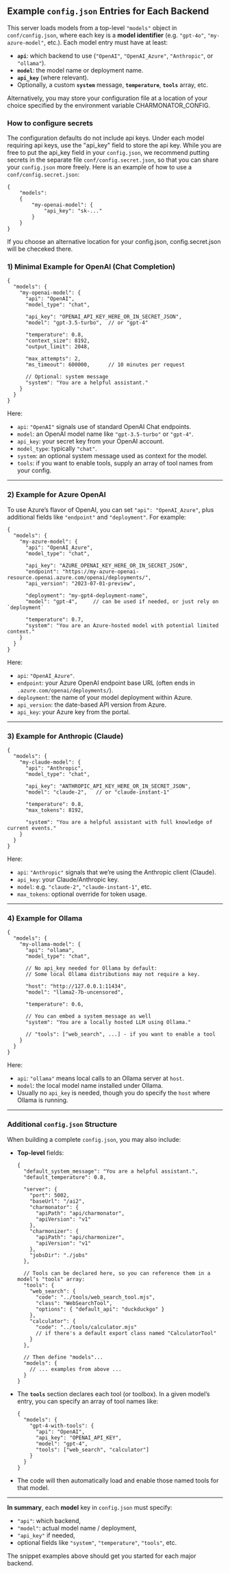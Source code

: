 ## Example `config.json` Entries for Each Backend

This server loads models from a top-level `"models"` object in `conf/config.json`, where each key is a **model identifier** (e.g. `"gpt-4o"`, `"my-azure-model"`, etc.). Each model entry must have at least:

- **`api`**: which backend to use (`"OpenAI"`, `"OpenAI_Azure"`, `"Anthropic"`, or `"ollama"`).
- **`model`**: the model name or deployment name.
- **`api_key`** (where relevant).
- Optionally, a custom **`system`** message, **`temperature`**, **`tools`** array, etc.

Alternatively, you may store your configuration file at a location of your choice specified by the environment variable CHARMONATOR_CONFIG.

### How to configure secrets

The configuration defaults do not include api keys.  Under each model requiring api keys, use the "api_key" field to store the api key.  While you are free to put the api_key field in your `config.json`, we recommend putting secrets in the separate file `conf/config.secret.json`, so that you can share your `config.json` more freely.  Here is an example of how to use a `conf/config.secret.json`:

```
{
    "models":
    {
        "my-openai-model": {
            "api_key": "sk-..."
        }
    }
}
```

If you choose an alternative location for your config.json, config.secret.json will be checeked there.

### 1) Minimal Example for **OpenAI** (Chat Completion)

```jsonc
{
  "models": {
    "my-openai-model": {
      "api": "OpenAI",
      "model_type": "chat",

      "api_key": "OPENAI_API_KEY_HERE_OR_IN_SECRET_JSON",
      "model": "gpt-3.5-turbo",  // or "gpt-4"

      "temperature": 0.8,
      "context_size": 8192,
      "output_limit": 2048,

      "max_attempts": 2,
      "ms_timeout": 600000,      // 10 minutes per request

      // Optional: system message
      "system": "You are a helpful assistant."
    }
  }
}
```

Here:
- `api`: `"OpenAI"` signals use of standard OpenAI Chat endpoints.
- `model`: an OpenAI model name like `"gpt-3.5-turbo"` or `"gpt-4"`.
- `api_key`: your secret key from your OpenAI account.
- `model_type`: typically `"chat"`.
- `system`: an optional system message used as context for the model.
- `tools`: if you want to enable tools, supply an array of tool names from your config.

---

### 2) Example for **Azure OpenAI**

To use Azure’s flavor of OpenAI, you can set `"api": "OpenAI_Azure"`, plus additional fields like `"endpoint"` and `"deployment"`. For example:

```jsonc
{
  "models": {
    "my-azure-model": {
      "api": "OpenAI_Azure",
      "model_type": "chat",

      "api_key": "AZURE_OPENAI_KEY_HERE_OR_IN_SECRET_JSON",
      "endpoint": "https://my-azure-openai-resource.openai.azure.com/openai/deployments/",
      "api_version": "2023-07-01-preview",

      "deployment": "my-gpt4-deployment-name",  
      "model": "gpt-4",     // can be used if needed, or just rely on `deployment`

      "temperature": 0.7,
      "system": "You are an Azure-hosted model with potential limited context."
    }
  }
}
```

Here:
- `api`: `"OpenAI_Azure"`.
- `endpoint`: your Azure OpenAI endpoint base URL (often ends in `.azure.com/openai/deployments/`).
- `deployment`: the name of your model deployment within Azure.
- `api_version`: the date-based API version from Azure.
- `api_key`: your Azure key from the portal.

---

### 3) Example for **Anthropic** (Claude)

```jsonc
{
  "models": {
    "my-claude-model": {
      "api": "Anthropic",
      "model_type": "chat",

      "api_key": "ANTHROPIC_API_KEY_HERE_OR_IN_SECRET_JSON",
      "model": "claude-2",   // or "claude-instant-1"

      "temperature": 0.8,
      "max_tokens": 8192,

      "system": "You are a helpful assistant with full knowledge of current events."
    }
  }
}
```

Here:
- `api`: `"Anthropic"` signals that we’re using the Anthropic client (Claude).
- `api_key`: your Claude/Anthropic key.
- `model`: e.g. `"claude-2"`, `"claude-instant-1"`, etc.
- `max_tokens`: optional override for token usage.

---

### 4) Example for **Ollama** 

```jsonc
{
  "models": {
    "my-ollama-model": {
      "api": "ollama",
      "model_type": "chat",

      // No api_key needed for Ollama by default:
      // Some local Ollama distributions may not require a key.

      "host": "http://127.0.0.1:11434",
      "model": "llama2-7b-uncensored", 

      "temperature": 0.6,

      // You can embed a system message as well
      "system": "You are a locally hosted LLM using Ollama."

      // "tools": ["web_search", ...] - if you want to enable a tool
    }
  }
}
```

Here:
- `api`: `"ollama"` means local calls to an Ollama server at `host`.
- `model`: the local model name installed under Ollama.
- Usually no `api_key` is needed, though you do specify the `host` where Ollama is running.

---

### Additional `config.json` Structure

When building a complete `config.json`, you may also include:

- **Top-level** fields:
  ```jsonc
  {
    "default_system_message": "You are a helpful assistant.",
    "default_temperature": 0.8,
    
    "server": {
      "port": 5002,
      "baseUrl": "/ai2",
      "charmonator": {
        "apiPath": "api/charmonator",
        "apiVersion": "v1"
      },
      "charmonizer": {
        "apiPath": "api/charmonizer",
        "apiVersion": "v1"
      },
      "jobsDir": "./jobs"
    },

    // Tools can be declared here, so you can reference them in a model’s "tools" array:
    "tools": {
      "web_search": {
        "code": "../tools/web_search_tool.mjs",
        "class": "WebSearchTool",
        "options": { "default_api": "duckduckgo" }
      },
      "calculator": {
        "code": "../tools/calculator.mjs"
        // if there's a default export class named "CalculatorTool"
      }
    },

    // Then define "models"...
    "models": {
      // ... examples from above ...
    }
  }
  ```
  
- The **`tools`** section declares each tool (or toolbox). In a given model’s entry, you can specify an array of tool names like:  
  ```jsonc
  {
    "models": {
      "gpt-4-with-tools": {
        "api": "OpenAI",
        "api_key": "OPENAI_API_KEY",
        "model": "gpt-4",
        "tools": ["web_search", "calculator"]
      }
    }
  }
  ```

- The code will then automatically load and enable those named tools for that model.

---

**In summary**, each **model** key in `config.json` must specify:
- `"api"`: which backend,
- `"model"`: actual model name / deployment,
- `"api_key"` if needed,
- optional fields like `"system"`, `"temperature"`, `"tools"`, etc.

The snippet examples above should get you started for each major backend.
